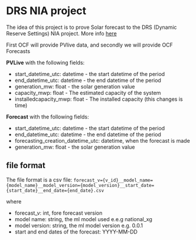 # DRS NIA project

The idea of this project is to prove Solar forecast to the DRS (Dynamic Reserve Settings) NIA project.
More info [here](https://www.smithinst.co.uk/insights/national-grid-eso-and-smith-institute-begin-pioneering-drs-project/)

First OCF will provide PVlive data, and secondly we will provide OCF Forecasts

**PVLive** with the following fields:

- start_datetime_utc: datetime - the start datetime of the period
- end_datetime_utc: datetime - the end datetime of the period
- generation_mw: float - the solar generation value
- capacity_mwp: float - The estimated capacity of the system
- installedcapacity_mwp: float - The installed capacity (this changes is time)

**Forecast** with the following fields:

- start_datetime_utc: datetime - the start datetime of the period
- end_datetime_utc: datetime - the end datetime of the period
- forecasting_creation_datetime_utc: datetime, when the forecast is made
- generation_mw: float - the solar generation value

## file format

The file format is a csv file: 
`forecast_v={v_id}__model_name={model_name}__model_version={model_version}__start_date={start_date}__end_date={end_date}.csv`

where 
- forecast_v: int, fore forecast version
- model name: string, the ml model used e.e.g national_xg
- model version: string, the ml model version e.g. 0.0.1
- start and end dates of the forecast: YYYY-MM-DD
